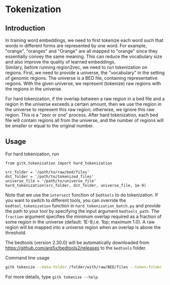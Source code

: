 # Tokenization
## Introduction
In training word embeddings, we need to first tokenize each word such that words in different forms are represented by one word. For example, "orange", "oranges" and "Orange" are all mapped to "orange" since they essentially convey the same meaning. This can reduce the vocabulary size and also improve the quality of learned embeddings.<br>
Similary, before running region2vec, we need to run tokenization on regions. First, we need to provide a universe, the "vocabulary" in the setting of genomic regions. The universe is a BED file, containing representative regions. With the given universe, we represent (tokenize) raw regions with the regions in the universe.

For hard tokenization, if the overlap between a raw region in a bed file and a region in the universe exceeds a certain amount, then we use the region in the universe to represent this raw region; otherwise, we ignore this raw region. This is a "zeor or one" process. After hard tokenization, each bed file will contain regions all from the universe, and the number of regions will be smaller or equal to the original number.


## Usage
For hard tokenization, run
```
from gitk.tokenization import hard_tokenization

src_folder = '/path/to/raw/bed/files'
dst_folder = '/path/to/tokenized_files'
universe_file = '/path/to/universe_file'
hard_tokenization(src_folder, dst_folder, universe_file, 1e-9)

```
Note that we use the `intersect` function of `bedtools` to do tokenization. If you want to switch to different tools, you can override the `bedtool_tokenization` function in `hard_tokenization_batch.py` and provide the path to your tool by specifying the input argument `bedtools_path`. The `fraction` argument specifies the minimum overlap required as a fraction of some region in the universe (default: 1E-9,i.e. 1bp; maximum 1.0). A raw region will be mapped into a universe region when an overlap is above the threshold.

The bedtools (version 2.30.0) will be automatically downloaded from https://github.com/arq5x/bedtools2/releases to the `bedtools` folder.

Command line usage
```bash
gitk tokenize --data-folder /folder/with/raw/BED/files --token-folder ./tokens --universe /universe/file 
```

For more details, type `gitk tokenize --help`.
